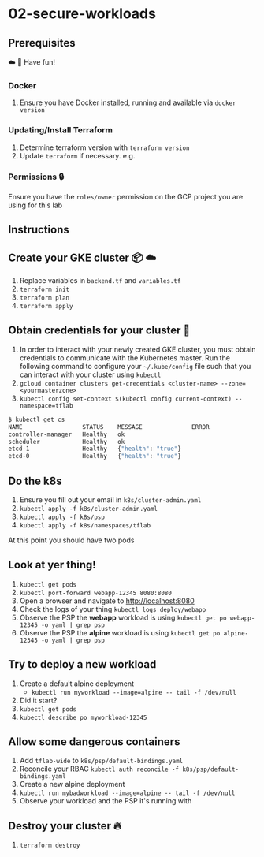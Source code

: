 # 02-secure-workloads

## Prerequisites

:cloud: :rocket: Have fun!

### Docker

1. Ensure you have Docker installed, running and available via `docker version`

### Updating/Install Terraform

1. Determine terraform version with `terraform version`
1. Update `terraform` if necessary. e.g.

### Permissions :lock:

Ensure you have the `roles/owner` permission on the GCP project you are using for this lab

## Instructions

## Create your GKE cluster :package: :cloud:

1. Replace variables in `backend.tf` and `variables.tf`
1. `terraform init`
1. `terraform plan`
1. `terraform apply`

## Obtain credentials for your cluster :key:

1. In order to interact with your newly created GKE cluster, you must obtain credentials to communicate with the Kubernetes master. Run the following command to configure your `~/.kube/config` file such that you can interact with your cluster using `kubectl`
1. `gcloud container clusters get-credentials <cluster-name> --zone=<yourmasterzone>`
1. `kubectl config set-context $(kubectl config current-context) --namespace=tflab`

```sh
$ kubectl get cs
NAME                 STATUS    MESSAGE              ERROR
controller-manager   Healthy   ok
scheduler            Healthy   ok
etcd-1               Healthy   {"health": "true"}
etcd-0               Healthy   {"health": "true"}
```

## Do the k8s

1. Ensure you fill out your email in `k8s/cluster-admin.yaml`
1. `kubectl apply -f k8s/cluster-admin.yaml`
1. `kubectl apply -f k8s/psp`
1. `kubectl apply -f k8s/namespaces/tflab`

At this point you should have two pods

## Look at yer thing!

1. `kubectl get pods`
1. `kubectl port-forward webapp-12345 8080:8080`
1. Open a browser and navigate to [http://localhost:8080](http://localhost:8080)
1. Check the logs of your thing `kubectl logs deploy/webapp`
1. Observe the PSP the **webapp** workload is using `kubectl get po webapp-12345 -o yaml | grep psp`
1. Observe the PSP the **alpine** workload is using `kubectl get po alpine-12345 -o yaml | grep psp`

## Try to deploy a new workload

1. Create a default alpine deployment
    - `kubectl run myworkload --image=alpine -- tail -f /dev/null`
1. Did it start?
1. `kubectl get pods`
1. `kubectl describe po myworkload-12345`

## Allow some dangerous containers

1. Add `tflab-wide` to `k8s/psp/default-bindings.yaml`
1. Reconcile your RBAC `kubectl auth reconcile -f k8s/psp/default-bindings.yaml`
1. Create a new alpine deployment
1. `kubectl run mybadworkload --image=alpine -- tail -f /dev/null`
1. Observe your workload and the PSP it's running with

## Destroy your cluster :fire:

1. `terraform destroy`

